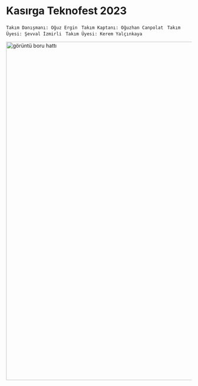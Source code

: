 # Kasırga Teknofest 2023
```Takım Danışmanı: Oğuz Ergin ```
```Takım Kaptanı: Oğuzhan Canpolat ```
```Takım Üyesi: Şevval İzmirli ```
```Takım Üyesi: Kerem Yalçınkaya ```


<img width="919" alt="görüntü boru hattı" src="https://user-images.githubusercontent.com/51290082/236640373-1d9ec2c1-bd99-40e8-9929-90db0a4f2d8d.png">
